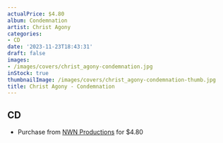 ```yaml
---
actualPrice: $4.80
album: Condemnation
artist: Christ Agony
categories:
- CD
date: '2023-11-23T18:43:31'
draft: false
images:
- /images/covers/christ_agony-condemnation.jpg
inStock: true
thumbnailImage: /images/covers/christ_agony-condemnation-thumb.jpg
title: Christ Agony - Condemnation
---
```


## CD
* Purchase from [NWN Productions](http://shop.nwnprod.com/index.php?route=product/product&path=93&product_id=24890&sort=pd.name&order=ASC) for $4.80
